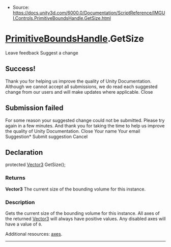 * Source: https://docs.unity3d.com/6000.0/Documentation/ScriptReference/IMGUI.Controls.PrimitiveBoundsHandle.GetSize.html

#  [PrimitiveBoundsHandle](https://docs.unity3d.com/6000.0/Documentation/ScriptReference/IMGUI.Controls.PrimitiveBoundsHandle.html).GetSize
Leave feedback
Suggest a change
## Success!
Thank you for helping us improve the quality of Unity Documentation. Although we cannot accept all submissions, we do read each suggested change from our users and will make updates where applicable.
Close
## Submission failed
For some reason your suggested change could not be submitted. Please <a>try again</a> in a few minutes. And thank you for taking the time to help us improve the quality of Unity Documentation.
Close
Your name Your email Suggestion* Submit suggestion
Cancel
## Declaration
protected [Vector3](https://docs.unity3d.com/6000.0/Documentation/ScriptReference/Vector3.html) GetSize(); 
### Returns
**Vector3** The current size of the bounding volume for this instance. 
### Description
Gets the current size of the bounding volume for this instance.
All axes of the returned [Vector3](https://docs.unity3d.com/6000.0/Documentation/ScriptReference/Vector3.html) will always have positive values. Any disabled axes will have a value of `0`.  
  
Additional resources: [axes](https://docs.unity3d.com/6000.0/Documentation/ScriptReference/IMGUI.Controls.PrimitiveBoundsHandle-axes.html).
* * *
